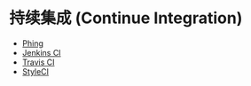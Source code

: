 # 持续集成 (Continue Integration)

 * [Phing](https://www.phing.info/)
 * [Jenkins CI](http://jenkins-ci.org/)
 * [Travis CI](https://travis-ci.org/)
 * [StyleCI](https://github.com/StyleCI/StyleCI)